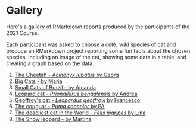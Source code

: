 # Gallery

Here's a gallery of RMarkdown reports produced by the participants of the 2021 Course.

Each participant was asked to choose a cute, wild species of cat and produce an RMarkdown project 
reporting some fun facts about the chosen species, including an image of the cat, showing some data in a table,
and creating a graph based on the data.


1) [The Cheetah - *Acinonyx jubatus* by Georg](https://htmlpreview.github.io/?https://github.com/fmsabatini/KateRMarkdown/blob/main/Gallery/assignment_GH.html)
2) [Big Cats - by Maria](https://htmlpreview.github.io/?https://github.com/fmsabatini/KateRMarkdown/blob/main/Gallery/Big-cats.html)
3) [Small Cats of Brazil - by Amanda](https://htmlpreview.github.io/?https://github.com/fmsabatini/KateRMarkdown/blob/main/Gallery/Cat-report.html)
4) [Leopard cat - *Prionailurus bengalensis* by Andrea](https://htmlpreview.github.io/?https://github.com/fmsabatini/KateRMarkdown/blob/main/Gallery/Cute_cats_Andrea.html)
5) [Geoffroy's cat - *Leopardus geoffroyi* by Francesco](https://htmlpreview.github.io/?https://github.com/fmsabatini/KateRMarkdown/blob/main/Gallery/Geoffroys_cat.html)
6) [The couguar - *Puma concolor* by PA](https://htmlpreview.github.io/?https://github.com/fmsabatini/KateRMarkdown/blob/main/Gallery/Practice-presentation.html)
7) [The deadliest cat in the World - *Felis nigripes* by Lina](https://htmlpreview.github.io/?https://github.com/fmsabatini/KateRMarkdown/blob/main/Gallery/The-deadliest-cat-in-the-world.html)
8) [The Snow leopard - by Martina](https://htmlpreview.github.io/?https://github.com/fmsabatini/KateRMarkdown/blob/main/Gallery/Cat_Martina.html)

